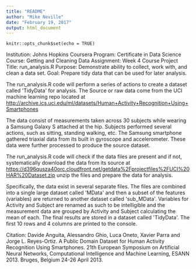 ```yaml
---
title: "README"
author: "Mike Neville"
date: "February 19, 2017"
output: html_document
---
```


```{r setup, include=FALSE}
knitr::opts_chunk$set(echo = TRUE)
```
Institution: Johns Hopkins Coursera
 Program: Certificate in Data Science
 Course: Getting and Cleaning Data
 Assignment: Week 4 Course Project
 Title: run_analysis.R
 Purpose: Demonstrate ability to collect, work with, and 
 clean a data set. 
 Goal: Prepare tidy data that can be used for later 
 analysis.

The run_analysis.R code will perform a series of actions
to create a dataset called 'TidyData' for analysis.  The
Source or raw data come from the UCI machine learning repo
located at 
http://archive.ics.uci.edu/ml/datasets/Human+Activity+Recognition+Using+Smartphones

The data consist of measurements taken across 30 subjects
while wearing a Samsung Galaxy S attached at the hip.
Subjects performed several actions, such as sitting, standing
walking, etc.  The Samsung smartphone gathered triaxial 
data from its built in gyroscope and accelerometer.  These
data were further processed to produce the source dataset.

The run_analysis.R code will check if the data files are 
present and if not, systematically download the data
from its source at 
https://d396qusza40orc.cloudfront.net/getdata%2Fprojectfiles%2FUCI%20HAR%20Dataset.zip
unzip the files and prepare the data for analysis.

Specifically, the data exist in several separate files.  The files are combined into a single large dataset called 'MData' and then a subset of the features (variables) are returned to another dataset called 'sub_MData'.  Variables for Activity and Subject are renamed as such to be intelligible and the measurement data are grouped by Activity and Subject calculating the mean of each.  The final results are stored in a dataset called 'TidyData'.  The first 10 rows and 4 columns are printed to the console.

Citation:
Davide Anguita, Alessandro Ghio, Luca Oneto, Xavier Parra and Jorge L. Reyes-Ortiz. A Public Domain Dataset for Human Activity Recognition Using Smartphones. 21th European Symposium on Artificial Neural Networks, Computational Intelligence and Machine Learning, ESANN 2013. Bruges, Belgium 24-26 April 2013.
